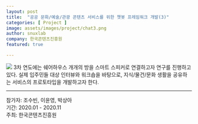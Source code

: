 ```yaml
---
layout: post
title:  "공공 문화/예술/관광 콘텐츠 서비스를 위한 챗봇 프레임워크 개발(3)"
categories: [ Project ]
image: assets/images/project/chat3.png
author: snuxlab
company: 한국콘텐츠진흥원
featured: true

---
```


<img src="{{site.baseurl}}/assets/images/project/2018/chat3.png">
3차 연도에는 쉐어하우스 개개의 방을 스마트 스피커로 연결하고자 연구를 진행하고 있다. 실제 입주민들 대상 인터뷰와 워크숍을 바탕으로, 지식/물건/문화 생활을 공유하는 서비스의 프로토타입을 개발하고자 한다.

<hr>
참가자: 조수빈, 이윤영, 박상아<br>
기간: 2020.01 - 2020.11<br>
주최: 한국콘텐츠진흥원

